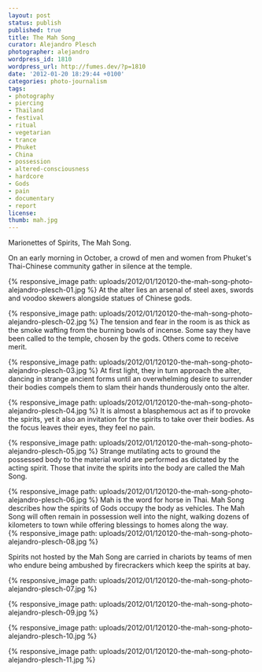 ```yaml
---
layout: post
status: publish
published: true
title: The Mah Song
curator: Alejandro Plesch
photographer: alejandro
wordpress_id: 1810
wordpress_url: http://fumes.dev/?p=1810
date: '2012-01-20 18:29:44 +0100'
categories: photo-journalism
tags:
- photography
- piercing
- Thailand
- festival
- ritual
- vegetarian
- trance
- Phuket
- China
- possession
- altered-consciousness
- hardcore
- Gods
- pain
- documentary
- report
license:
thumb: mah.jpg
---
```

Marionettes of Spirits, The Mah Song.

On an early morning in October, a crowd of men and women from Phuket's Thai-Chinese community gather in silence at the temple.

{% responsive_image path: uploads/2012/01/120120-the-mah-song-photo-alejandro-plesch-01.jpg %}
At the alter lies an arsenal of steel axes, swords and voodoo skewers alongside statues of Chinese gods.

{% responsive_image path: uploads/2012/01/120120-the-mah-song-photo-alejandro-plesch-02.jpg %}
The tension and fear in the room is as thick as the smoke wafting from the burning bowls of incense. Some say they have been called to the temple, chosen by the gods. Others come to receive merit.  

{% responsive_image path: uploads/2012/01/120120-the-mah-song-photo-alejandro-plesch-03.jpg %}
At first light, they in turn approach the alter, dancing in strange ancient forms until an overwhelming desire to surrender their bodies compels them to slam their hands thunderously onto the alter.

{% responsive_image path: uploads/2012/01/120120-the-mah-song-photo-alejandro-plesch-04.jpg %}
It is almost a blasphemous act as if to provoke the spirits, yet it also an invitation for the spirits to take over their bodies. As the focus leaves their eyes, they feel no pain.  

{% responsive_image path: uploads/2012/01/120120-the-mah-song-photo-alejandro-plesch-05.jpg %}
Strange mutilating acts to ground the possessed body to the material world are performed as dictated by the acting spirit. Those that invite the spirits into the body are called the Mah Song.

{% responsive_image path: uploads/2012/01/120120-the-mah-song-photo-alejandro-plesch-06.jpg %}
Mah is the word for horse in Thai. Mah Song describes how the spirits of Gods occupy the body as vehicles. The Mah Song will often remain in possession well into the night, walking dozens of kilometers to town while offering blessings to homes along the way.  
{% responsive_image path: uploads/2012/01/120120-the-mah-song-photo-alejandro-plesch-08.jpg %}

Spirits not hosted by the Mah Song are carried in chariots by teams of men who endure being ambushed by firecrackers which keep the spirits at bay.  

{% responsive_image path: uploads/2012/01/120120-the-mah-song-photo-alejandro-plesch-07.jpg %}

{% responsive_image path: uploads/2012/01/120120-the-mah-song-photo-alejandro-plesch-09.jpg %}

{% responsive_image path: uploads/2012/01/120120-the-mah-song-photo-alejandro-plesch-10.jpg %}

{% responsive_image path: uploads/2012/01/120120-the-mah-song-photo-alejandro-plesch-11.jpg %}
